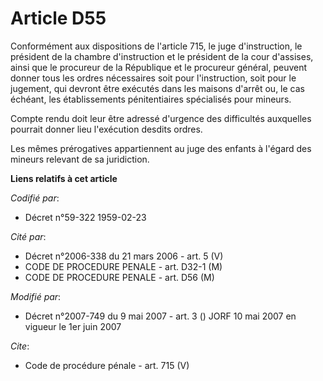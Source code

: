 # Article D55

Conformément aux dispositions de l'article 715, le juge d'instruction, le président de la chambre d'instruction et le
président de la cour d'assises, ainsi que le procureur de la République et le procureur général, peuvent donner tous les
ordres nécessaires soit pour l'instruction, soit pour le jugement, qui devront être exécutés dans les maisons d'arrêt ou, le
cas échéant, les établissements pénitentiaires spécialisés pour mineurs. 

Compte rendu doit leur être adressé d'urgence des difficultés auxquelles pourrait donner lieu l'exécution desdits ordres. 

Les mêmes prérogatives appartiennent au juge des enfants à l'égard des mineurs relevant de sa juridiction.

**Liens relatifs à cet article**

_Codifié par_:

  - Décret n°59-322 1959-02-23

_Cité par_:

  - Décret n°2006-338 du 21 mars 2006 - art. 5 (V)
  - CODE DE PROCEDURE PENALE - art. D32-1 (M)
  - CODE DE PROCEDURE PENALE - art. D56 (M)

_Modifié par_:

  - Décret n°2007-749 du 9 mai 2007 - art. 3 () JORF 10 mai 2007 en vigueur le 1er juin 2007

_Cite_:

  - Code de procédure pénale - art. 715 (V)
